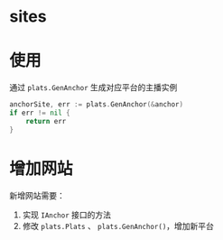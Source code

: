 # sites

# 使用

通过 `plats.GenAnchor` 生成对应平台的主播实例

```go
anchorSite, err := plats.GenAnchor(&anchor)
if err != nil {
    return err
}
```

# 增加网站

新增网站需要：

1. 实现 `IAnchor` 接口的方法
2. 修改 `plats.Plats` 、 `plats.GenAnchor()`，增加新平台